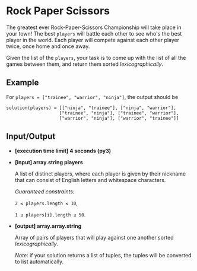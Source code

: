 # Rock Paper Scissors

The greatest ever Rock-Paper-Scissors Championship will take place in your town! The best `players` will battle each other to see who's the best player in the world. Each player will compete against each other player twice, once home and once away.

Given the list of the `players`, your task is to come up with the list of all the games between them, and return them sorted *lexicographically*.

## Example

For `players = ["trainee", "warrior", "ninja"]`, the output should be

<pre style="white-space: pre;">
<code>solution(players) = [["ninja", "trainee"], ["ninja", "warrior"], 
                    ["trainee", "ninja"], ["trainee", "warrior"], 
                    ["warrior", "ninja"], ["warrior", "trainee"]]</code></pre>

## Input/Output

- **[execution time limit] 4 seconds (py3)**

- **[input] array.string players**

	A list of distinct players, where each player is given by their nickname that can consist of English letters and whitespace characters.

	*Guaranteed constraints:*

	`2 ≤ players.length ≤ 10`,

	`1 ≤ players[i].length ≤ 50`.

- **[output] array.array.string**

	Array of pairs of players that will play against one another sorted *lexicographically*.

	*Note*: if your solution returns a list of tuples, the tuples will be converted to list automatically.
